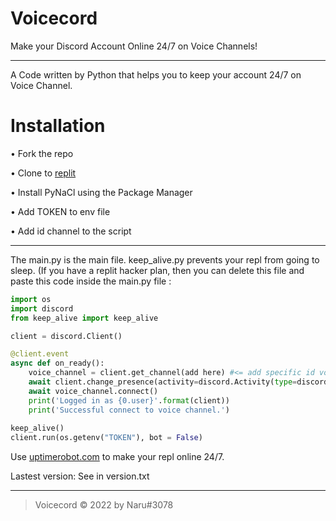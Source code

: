 # Voicecord
Make your Discord Account Online 24/7 on Voice Channels!

----

A Code written by Python that helps you to keep your account 24/7 on Voice Channel.

# Installation

• Fork the repo

• Clone to [replit](https://replit.com)

• Install PyNaCl using the Package Manager

• Add TOKEN to env file

• Add id channel to the script

---

The main.py is the main file. keep_alive.py prevents your repl from going to sleep. (If you have a replit hacker plan, then you can delete this file and paste this code inside the main.py file :
</br>

```py
import os
import discord
from keep_alive import keep_alive

client = discord.Client()

@client.event
async def on_ready():
    voice_channel = client.get_channel(add here) #<= add specific id voice channel to connect 
    await client.change_presence(activity=discord.Activity(type=discord.ActivityType.listening, name="Lofi"))
    await voice_channel.connect()
    print('Logged in as {0.user}'.format(client))
    print('Successful connect to voice channel.')
  
keep_alive()
client.run(os.getenv("TOKEN"), bot = False)
```

Use [uptimerobot.com](https://uptimerobot.com) to make your repl online 24/7.

Lastest version: See in version.txt
</br>

----

>Voicecord © 2022 by Naru#3078
